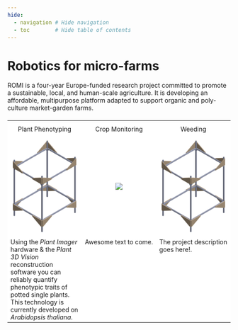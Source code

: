 ```yaml
---
hide:
  - navigation # Hide navigation
  - toc        # Hide table of contents
---
```


# Robotics for micro-farms

ROMI is a four-year Europe-funded research project committed to promote a sustainable, local, and human-scale agriculture. It is developing an affordable, multipurpose platform adapted to support organic and poly-culture market-garden farms.

<div>

<table style="background-color: #ffffff; margin-top: 20px; margin-bottom: 20px; border-style: none;">

<tbody>

<tr>
    <td style="padding: 10px; vertical-align: center; text-align: center;">Plant Phenotyping</td>
    <td style="padding: 10px; vertical-align: center; text-align: center;">Crop Monitoring</td>
    <td style="padding: 10px; vertical-align: center; text-align: center;">Weeding</td>
</tr>

<tr>
<td style="width: 33%; vertical-align: center; text-align: center;">
<a href="../Scanner/"><img src="../assets/images/alu_frame_wood_corners_3D.PNG" width="300px" /></a>
</td>
<td style="width: 33%; vertical-align: center; text-align: center;">
<a href="../Rover/"><img src="../assets/images/Feed_Dot.jpg" width="300px" /></a>
</td>
<td style="width: 33%; vertical-align: center; text-align: center;">
<a href="../Scanner/"><img src="../assets/images/alu_frame_wood_corners_3D.PNG" width="300px" /></a>
</td>
</tr>

<tr>
<td style="vertical-align: top;">
Using the <i>Plant Imager</i> hardware & the <i>Plant 3D Vision</i> reconstruction software you can reliably quantify phenotypic traits of potted single plants. This technology is currently developed on <i>Arabidopsis thaliana</i>.
</td>

<td style="vertical-align: top;">
Awesome text to come.
</td>

<td style="vertical-align: top;">
The project description goes here!.
</td>

</tr>
</tbody>
</table>
</div>

